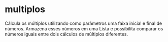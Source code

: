 # multiplos
Cálcula os múltiplos utilizando como parâmetros uma faixa inicial e final de números.
Armazena esses números em uma Lista <TStringList> e possibilita comparar os números iguais entre dois cálculos de múltiplos diferentes.
